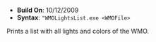 - **Build On**: 10/12/2009
- **Syntax**: `"WMOLightsList.exe <WMOFile>`

Prints a list with all lights and colors of the WMO.